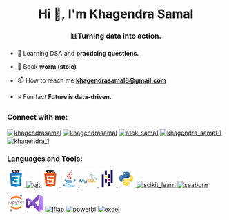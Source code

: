 <h1 align="center">Hi 👋, I'm Khagendra Samal</h1>
<h3 align="center">📊Turning data into action.</h3>

- 🌱 Learning DSA and **practicing questions.**

- 📖 Book **worm (stoic)**

- 📫 How to reach me **khagendrasamal8@gmail.com**

- ⚡ Fun fact **Future is data-driven.**

<h3 align="left">Connect with me:</h3>
<p align="left">
<a href="https://linkedin.com/in/khagendrasamal" target="blank"><img align="center" src="https://raw.githubusercontent.com/rahuldkjain/github-profile-readme-generator/master/src/images/icons/Social/linked-in-alt.svg" alt="khagendrasamal" height="30" width="40" /></a>
<a href="https://kaggle.com/khagendrasamal" target="blank"><img align="center" src="https://raw.githubusercontent.com/rahuldkjain/github-profile-readme-generator/master/src/images/icons/Social/kaggle.svg" alt="khagendrasamal" height="30" width="40" /></a>
<a href="https://instagram.com/a1ok_sama1" target="blank"><img align="center" src="https://raw.githubusercontent.com/rahuldkjain/github-profile-readme-generator/master/src/images/icons/Social/instagram.svg" alt="a1ok_sama1" height="30" width="40" /></a>
<a href="https://www.leetcode.com/khagendra_samal_1" target="blank"><img align="center" src="https://raw.githubusercontent.com/rahuldkjain/github-profile-readme-generator/master/src/images/icons/Social/leet-code.svg" alt="khagendra_samal_1" height="30" width="40" /></a>
<a href="https://auth.geeksforgeeks.org/user/khagendra_1" target="blank"><img align="center" src="https://raw.githubusercontent.com/rahuldkjain/github-profile-readme-generator/master/src/images/icons/Social/geeks-for-geeks.svg" alt="khagendra_1" height="30" width="40" /></a>
</p>

<h3 align="left">Languages and Tools:</h3>
<p align="left"> <a href="https://www.w3schools.com/css/" target="_blank" rel="noreferrer"> <img src="https://raw.githubusercontent.com/devicons/devicon/master/icons/css3/css3-original-wordmark.svg" alt="css3" width="40" height="40"/> </a> <a href="https://git-scm.com/" target="_blank" rel="noreferrer"> <img src="https://www.vectorlogo.zone/logos/git-scm/git-scm-icon.svg" alt="git" width="40" height="40"/> </a> <a href="https://www.w3.org/html/" target="_blank" rel="noreferrer"> <img src="https://raw.githubusercontent.com/devicons/devicon/master/icons/html5/html5-original-wordmark.svg" alt="html5" width="40" height="40"/> </a> <a href="https://www.java.com" target="_blank" rel="noreferrer"> <img src="https://raw.githubusercontent.com/devicons/devicon/master/icons/java/java-original.svg" alt="java" width="40" height="40"/> </a> <a href="https://www.mysql.com/" target="_blank" rel="noreferrer"> <img src="https://raw.githubusercontent.com/devicons/devicon/master/icons/mysql/mysql-original-wordmark.svg" alt="mysql" width="40" height="40"/> </a> <a href="https://pandas.pydata.org/" target="_blank" rel="noreferrer"> <img src="https://raw.githubusercontent.com/devicons/devicon/2ae2a900d2f041da66e950e4d48052658d850630/icons/pandas/pandas-original.svg" alt="pandas" width="40" height="40"/> </a> <a href="https://www.python.org" target="_blank" rel="noreferrer"> <img src="https://raw.githubusercontent.com/devicons/devicon/master/icons/python/python-original.svg" alt="python" width="40" height="40"/> </a> <a href="https://scikit-learn.org/" target="_blank" rel="noreferrer"> <img src="https://upload.wikimedia.org/wikipedia/commons/0/05/Scikit_learn_logo_small.svg" alt="scikit_learn" width="40" height="40"/> </a> <a href="https://seaborn.pydata.org/" target="_blank" rel="noreferrer"> <img src="https://seaborn.pydata.org/_images/logo-mark-lightbg.svg" alt="seaborn" width="40" height="40"/> </a> </p> <a href="https://jupyter.org/" target="_blank" rel="noreferrer"> <img src="https://raw.githubusercontent.com/devicons/devicon/master/icons/jupyter/jupyter-original-wordmark.svg" alt="jupyter" width="40" height="40"/> </a> 
<a href="https://code.visualstudio.com/" target="_blank" rel="noreferrer"> <img src="https://raw.githubusercontent.com/devicons/devicon/master/icons/visualstudio/visualstudio-original.svg" alt="visualstudio" width="40" height="40"/> </a> 
<a href="https://www.jflap.org/" target="_blank" rel="noreferrer"> <img src="https://raw.githubusercontent.com/devicons/devicon/master/icons/jflap/jflap-original.svg" alt="jflap" width="40" height="40"/> </a> 
<a href="https://powerbi.microsoft.com/" target="_blank" rel="noreferrer"> <img src="https://upload.wikimedia.org/wikipedia/commons/thumb/e/ef/Power_BI_logo.svg/1200px-Power_BI_logo.svg.png" alt="powerbi" width="40" height="40"/> </a> 
<a href="https://www.microsoft.com/en-us/microsoft-365/excel" target="_blank" rel="noreferrer"> <img src="[https://upload.wikimedia.org/wikipedia/commons/thumb/3/3c/Microsoft_Excel_logo_%282007%E2013_2019%29.svg/1200px-Microsoft_Excel_logo_%282007%E2019%29.svg.png](https://www.bing.com/images/search?q=excel%20svg%20icon&FORM=IQFRBA&id=CD5DC3F6F3F3C2A5B8C2161BAD1B72B5945C56F4)" alt="excel" width="40" height="40"/> </a> 


